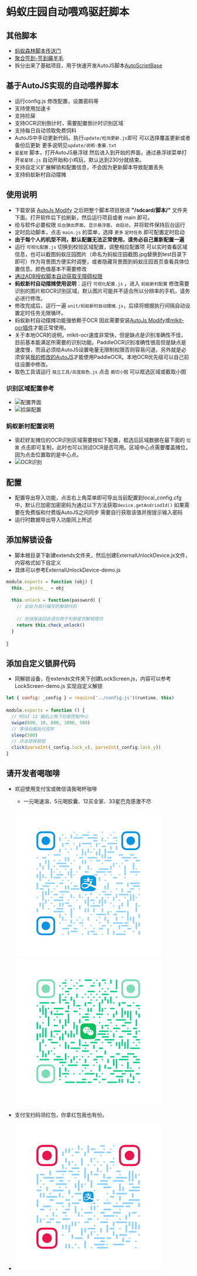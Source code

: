 # 蚂蚁庄园自动喂鸡驱赶脚本

## 其他脚本

- [蚂蚁森林脚本传送门](https://github.com/TonyJiangWJ/Ant-Forest)
- [聚合签到-签到薅羊毛](https://github.com/TonyJiangWJ/Unify-Sign)
- 拆分出来了基础项目，用于快速开发AutoJS脚本[AutoScriptBase](https://github.com/TonyJiangWJ/AutoScriptBase)

## 基于AutoJS实现的自动喂养脚本

- 运行config.js 修改配置，设置密码等
- 支持使用加速卡
- 支持捡屎
- 支持OCR识别倒计时，需要配置倒计时识别区域
- 支持每日自动领取免费饲料
- AutoJS中手动更新代码。执行`update/检测更新.js`即可 可以选择覆盖更新或者备份后更新 更多说明见`update/说明-重要.txt`
- `星星球` 脚本，打开AutoJS悬浮球 然后进入到开始的界面，通过悬浮球菜单打开`星星球.js` 自动开始和小鸡玩，默认达到230分就结束。
- 支持自定义扩展解锁和配置信息，不会因为更新脚本导致配置丢失
- 支持蚂蚁新村自动摆摊

## 使用说明

- 下载安装 [AutoJs Modify](https://github.com/TonyJiangWJ/Ant-Forest/releases/download/v1.1.1.4/AutoJS.modify.latest.apk) 之后把整个脚本项目放进 **"/sdcard/脚本/"** 文件夹下面。打开软件后下拉刷新，然后运行项目或者 main 即可。
- 给与软件必要权限 `后台弹出界面`、`显示悬浮窗`、`自启动`，并将软件保持后台运行
- 定时启动脚本，点击 `main.js` 的菜单，选择 `更多` `定时任务` 即可配置定时启动
- **由于每个人的机型不同，默认配置无法正常使用，请务必自己重新配置一遍**
- 运行 `可视化配置.js` 切换到校验区域配置，调整相应配置项 可以实时查看区域信息，也可以截图蚂蚁庄园图片（命名为蚂蚁庄园截图.jpg替换到test目录下即可）作为背景图方便实时调整，或者隐藏背景图到蚂蚁庄园首页查看具体位置信息。颜色值基本不需要修改
- [通过ADB授权脚本自动获取无障碍权限](https://github.com/TonyJiangWJ/AutoScriptBase/blob/master/resources/doc/ADB%E6%8E%88%E6%9D%83%E8%84%9A%E6%9C%AC%E8%87%AA%E5%8A%A8%E5%BC%80%E5%90%AF%E6%97%A0%E9%9A%9C%E7%A2%8D%E6%9D%83%E9%99%90.md)
- **蚂蚁新村自动摆摊使用说明**：运行 `可视化配置.js` ，进入 `蚂蚁新村配置` 修改需要识别的图片和OCR识别区域，默认图片可能并不适合所以分辨率的手机，请务必进行修改。
- 修改完成后，运行一遍 `unit/蚂蚁新村自动摆摊.js`，后续将根据执行间隔自动设置定时任务无限循环。
- 蚂蚁新村自动摆摊功能强依赖于OCR 因此需要安装[AutoJs Modify](https://github.com/TonyJiangWJ/Ant-Forest/releases/download/v1.1.1.4/AutoJS.modify.latest.apk)或[mlkit-ocr插件](https://github.com/TonyJiangWJ/Ant-Forest/releases/download/v1.1.1.4/mlkit-ocr-plugin-latest.apk)才能正常使用。
- 关于本地OCR的说明，mlkit-ocr速度非常快，但是缺点是识别准确性不佳，目前基本能满足所需要的识别功能。PaddleOCR识别准确性很高但是缺点是速度慢，而且必须给AutoJS设置电量无限制权限否则容易闪退，另外就是必须安装[我的修改的AutoJS](https://github.com/TonyJiangWJ/Ant-Forest/releases/download/v1.1.1.4/AutoJS.modify.latest.apk)才能使用PaddleOCR。本地OCR优先级可以自己前往设置中修改。
- 取色工具请运行 `独立工具/灰度取色.js` 点击 `裁切小图` 可以框选区域或截取小图

### 识别区域配置参考

- ![配置界面](https://user-images.githubusercontent.com/11325805/114294987-db6c8a80-9ad4-11eb-9a7d-b12e28d53f45.png)
- ![捡屎配置](https://user-images.githubusercontent.com/11325805/114295015-09ea6580-9ad5-11eb-9705-1674e214fa8f.png)

### 蚂蚁新村配置说明

- 驱赶好友摊位的OCR识别区域需要按如下配置，框选后区域数据在最下面的 `位置` 点击即可复制，此时也可以测试OCR是否可用。区域中心点需要覆盖摊位，因为点击位置取的是中心点。
- ![OCR识别](https://user-images.githubusercontent.com/11325805/189831229-f5c9bc99-0599-4cc9-b798-d7da2119e799.jpg)

## 配置

- 配置导出导入功能，点击右上角菜单即可导出当前配置到local_config.cfg中，默认已加密加密密码为通过以下方法获取`device.getAndriodId()` 如果需要在免费版和付费版AutoJS之间同步 需要自行获取该值并按提示输入密码
- 运行时数据导出导入功能同上所述

## 添加解锁设备

- 脚本根目录下新建extends文件夹，然后创建ExternalUnlockDevice.js文件，内容格式如下自定义
- 具体可以参考ExternalUnlockDevice-demo.js

```javascript
module.exports = function (obj) {
  this.__proto__ = obj

  this.unlock = function(password) {
    // 此处为自行编写的解锁代码

    // 在结尾返回此语句用于判断是否解锁成功
    return this.check_unlock()
  }

}
```

## 添加自定义锁屏代码

- 同解锁设备，在extends文件夹下创建LockScreen.js，内容可以参考LockScreen-demo.js 实现自定义解锁

```javascript
let { config: _config } = require('../config.js')(runtime, this)

module.exports = function () {
  // MIUI 12 偏右上角下拉新控制中心
  swipe(800, 10, 800, 1000, 500)
  // 等待动画执行完毕
  sleep(500)
  // 点击锁屏按钮
  click(parseInt(_config.lock_x), parseInt(_config.lock_y))
}
```

## 请开发者喝咖啡

- 欢迎使用支付宝或微信请我喝杯咖啡
  - 一元喝速溶、5元喝胶囊、12买全家、33星巴克感激不尽
  
  ![alipay_qrcode](./resources/alipay_qrcode.png)  ![wechat_qrcode](./resources/wechat_qrcode.png)

- 支付宝扫码领红包，你拿红包我也有份。

- ![扫码领红包](./resources/hongbao_qrcode.png)